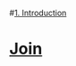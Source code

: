 #[1. Introduction]()

# [Join](https://github.com/yangshiteng/StatQuest-Study-Notes/blob/main/Notes/SQL_join.md)

